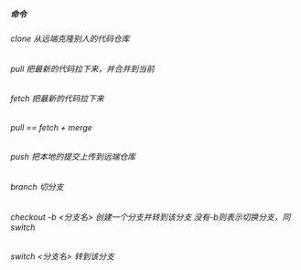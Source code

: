 ##### 命令
###### clone   从远端克隆别人的代码仓库
###### pull    把最新的代码拉下来，并合并到当前
###### fetch   把最新的代码拉下来
###### pull == fetch + merge
###### push    把本地的提交上传到远端仓库
###### branch  切分支
###### checkout -b <分支名>   创建一个分支并转到该分支  没有-b则表示切换分支，同switch
###### switch <分支名>    转到该分支
